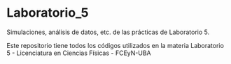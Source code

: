 # Laboratorio_5
Simulaciones, análisis de datos, etc. de las prácticas de Laboratorio 5.

Este repositorio tiene todos los códigos utilizados en la materia Laboratorio 5 - Licenciatura en Ciencias Físicas - FCEyN-UBA
